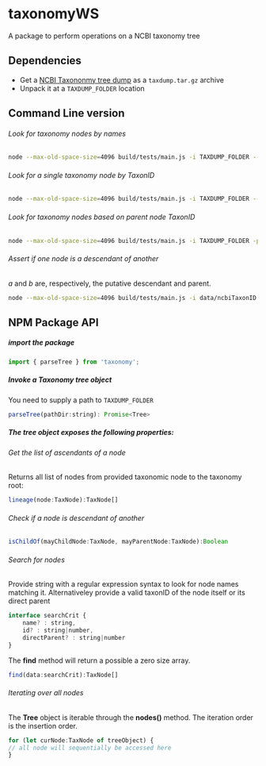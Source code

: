 # taxonomyWS

A package to perform operations on a NCBI taxonomy tree

## Dependencies

* Get a [NCBI Taxononmy tree dump](ftp://ftp.ncbi.nlm.nih.gov/pub/taxonomy/) as a `taxdump.tar.gz` archive
* Unpack it at a `TAXDUMP_FOLDER` location

## Command Line version

###### Look for taxonomy nodes by names

```sh
node --max-old-space-size=4096 build/tests/main.js -i TAXDUMP_FOLDER --named ".*coccus.*"
```

###### Look for a single taxonomy node by TaxonID

```sh
node --max-old-space-size=4096 build/tests/main.js -i TAXDUMP_FOLDER --key 9606
```

###### Look for taxonomy nodes based on parent node TaxonID

```sh
node --max-old-space-size=4096 build/tests/main.js -i TAXDUMP_FOLDER -p 9605
```

###### Assert if one node is a descendant of another
*a* and *b* are, respectively,  the putative descendant and parent.

```sh
node --max-old-space-size=4096 build/tests/main.js -i data/ncbiTaxonID -a 1301 -b 131567
```

## NPM Package API

##### import the package

```js
import { parseTree } from 'taxonomy';
```

##### Invoke a Taxonomy tree object

You need to supply a path to `TAXDUMP_FOLDER`

```js
parseTree(pathDir:string): Promise<Tree>
```

##### The tree object exposes the following properties:

###### Get the list of ascendants of a node

Returns all list of nodes from provided taxonomic node to the taxonomy root:

```js
lineage(node:TaxNode):TaxNode[]
```

###### Check if a node is descendant of another

```js
isChildOf(mayChildNode:TaxNode, mayParentNode:TaxNode):Boolean
```

###### Search for nodes

Provide string with a regular expression syntax to look for node names matching it. Alternativeley provide a valid taxonID of the node itself or its direct parent

```js
interface searchCrit {
    name? : string,
    id? : string|number,
    directParent? : string|number
}
```

The **find** method will return a possible a zero size array.

```js
find(data:searchCrit):TaxNode[]
```

###### Iterating over all nodes

The **Tree** object is iterable through the **nodes()** method.
The iteration order is the insertion order.

```js
for (let curNode:TaxNode of treeObject) {
// all node will sequentially be accessed here
}

```